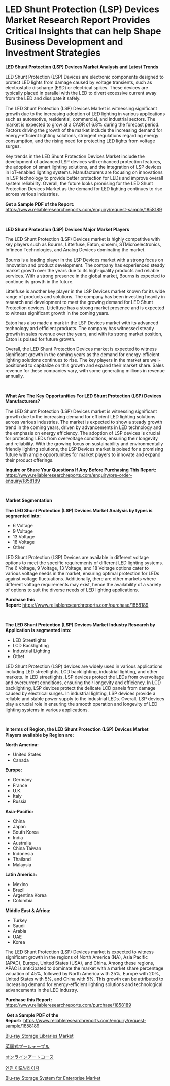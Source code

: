 <p><h1>LED Shunt Protection (LSP) Devices Market Research Report Provides Critical Insights that can help Shape Business Development and Investment Strategies</h1></p><p><strong>LED Shunt Protection (LSP) Devices Market Analysis and Latest Trends</strong></p>
<p><p>LED Shunt Protection (LSP) Devices are electronic components designed to protect LED lights from damage caused by voltage transients, such as electrostatic discharge (ESD) or electrical spikes. These devices are typically placed in parallel with the LED to divert excessive current away from the LED and dissipate it safely.</p><p>The LED Shunt Protection (LSP) Devices Market is witnessing significant growth due to the increasing adoption of LED lighting in various applications such as automotive, residential, commercial, and industrial sectors. The market is expected to grow at a CAGR of 6.8% during the forecast period. Factors driving the growth of the market include the increasing demand for energy-efficient lighting solutions, stringent regulations regarding energy consumption, and the rising need for protecting LED lights from voltage surges.</p><p>Key trends in the LED Shunt Protection Devices Market include the development of advanced LSP devices with enhanced protection features, the adoption of smart lighting solutions, and the integration of LSP devices in IoT-enabled lighting systems. Manufacturers are focusing on innovations in LSP technology to provide better protection for LEDs and improve overall system reliability. Overall, the future looks promising for the LED Shunt Protection Devices Market as the demand for LED lighting continues to rise across various industries.</p></p>
<p><strong>Get a Sample PDF of the Report:&nbsp;</strong> <a href="https://www.reliableresearchreports.com/enquiry/request-sample/1858189">https://www.reliableresearchreports.com/enquiry/request-sample/1858189</a></p>
<p>&nbsp;</p>
<p><strong>LED Shunt Protection (LSP) Devices Major Market Players</strong></p>
<p><p>The LED Shunt Protection (LSP) Devices market is highly competitive with key players such as Bourns, Littelfuse, Eaton, onsemi, STMicroelectronics, Infineon Technologies, and Analog Devices dominating the market. </p><p>Bourns is a leading player in the LSP Devices market with a strong focus on innovation and product development. The company has experienced steady market growth over the years due to its high-quality products and reliable services. With a strong presence in the global market, Bourns is expected to continue its growth in the future.</p><p>Littelfuse is another key player in the LSP Devices market known for its wide range of products and solutions. The company has been investing heavily in research and development to meet the growing demand for LED Shunt Protection devices. Littelfuse has a strong market presence and is expected to witness significant growth in the coming years.</p><p>Eaton has also made a mark in the LSP Devices market with its advanced technology and efficient products. The company has witnessed steady growth in sales revenue over the years, and with its strong market position, Eaton is poised for future growth.</p><p>Overall, the LED Shunt Protection Devices market is expected to witness significant growth in the coming years as the demand for energy-efficient lighting solutions continues to rise. The key players in the market are well-positioned to capitalize on this growth and expand their market share. Sales revenue for these companies vary, with some generating millions in revenue annually.</p></p>
<p>&nbsp;</p>
<p><strong>What Are The Key Opportunities For LED Shunt Protection (LSP) Devices Manufacturers?</strong></p>
<p><p>The LED Shunt Protection (LSP) Devices market is witnessing significant growth due to the increasing demand for efficient LED lighting solutions across various industries. The market is expected to show a steady growth trend in the coming years, driven by advancements in LED technology and the emphasis on energy efficiency. The adoption of LSP devices is crucial for protecting LEDs from overvoltage conditions, ensuring their longevity and reliability. With the growing focus on sustainability and environmentally friendly lighting solutions, the LSP Devices market is poised for a promising future with ample opportunities for market players to innovate and expand their product offerings.</p></p>
<p><strong>Inquire or Share Your Questions If Any Before Purchasing This Report:</strong> <a href="https://www.reliableresearchreports.com/enquiry/pre-order-enquiry/1858189">https://www.reliableresearchreports.com/enquiry/pre-order-enquiry/1858189</a></p>
<p>&nbsp;</p>
<p><strong>Market Segmentation</strong></p>
<p><strong>The LED Shunt Protection (LSP) Devices Market Analysis by types is segmented into:</strong></p>
<p><ul><li>6 Voltage</li><li>9 Voltage</li><li>13 Voltage</li><li>18 Voltage</li><li>Other</li></ul></p>
<p><p>LED Shunt Protection (LSP) Devices are available in different voltage options to meet the specific requirements of different LED lighting systems. The 6 Voltage, 9 Voltage, 13 Voltage, and 18 Voltage options cater to various voltage needs in the market, ensuring optimal protection for LEDs against voltage fluctuations. Additionally, there are other markets where different voltage requirements may exist, hence the availability of a variety of options to suit the diverse needs of LED lighting applications.</p></p>
<p><strong>Purchase this Report:&nbsp;</strong><a href="https://www.reliableresearchreports.com/purchase/1858189">https://www.reliableresearchreports.com/purchase/1858189</a></p>
<p>&nbsp;</p>
<p><strong>The LED Shunt Protection (LSP) Devices Market Industry Research by Application is segmented into:</strong></p>
<p><ul><li>LED Streetlights</li><li>LCD Backlighting</li><li>Industrial Lighting</li><li>Othet</li></ul></p>
<p><p>LED Shunt Protection (LSP) devices are widely used in various applications including LED streetlights, LCD backlighting, industrial lighting, and other markets. In LED streetlights, LSP devices protect the LEDs from overvoltage and overcurrent conditions, ensuring their longevity and efficiency. In LCD backlighting, LSP devices protect the delicate LCD panels from damage caused by electrical surges. In industrial lighting, LSP devices provide a reliable and stable power supply to the industrial LEDs. Overall, LSP devices play a crucial role in ensuring the smooth operation and longevity of LED lighting systems in various applications.</p></p>
<p>&nbsp;</p>
<p><strong>In terms of Region, the LED Shunt Protection (LSP) Devices Market Players available by Region are:</strong></p>
<p>
    <p> <strong> North America: </strong>
        <ul>
            <li>United States</li>
            <li>Canada</li>
        </ul>
        </p> 
    <p> <strong> Europe: </strong>
        <ul>
            <li>Germany</li>
            <li>France</li>
            <li>U.K.</li>
            <li>Italy</li>
            <li>Russia</li>
        </ul>
        </p> 
    <p> <strong> Asia-Pacific: </strong>
        <ul>
            <li>China</li>
            <li>Japan</li>
            <li>South Korea</li>
            <li>India</li>
            <li>Australia</li>
            <li>China Taiwan</li>
            <li>Indonesia</li>
            <li>Thailand</li>
            <li>Malaysia</li>
        </ul>
        </p> 
    <p> <strong> Latin America: </strong>
        <ul>
            <li>Mexico</li>
            <li>Brazil</li>
            <li>Argentina Korea</li>
            <li>Colombia</li>
        </ul>
        </p> 
    <p> <strong> Middle East & Africa: </strong>
        <ul>
            <li>Turkey</li>
            <li>Saudi</li>
            <li>Arabia</li>
            <li>UAE</li>
            <li>Korea</li>
        </ul>
    </p>
    </p>
<p><p>The LED Shunt Protection (LSP) Devices market is expected to witness significant growth in the regions of North America (NA), Asia Pacific (APAC), Europe, United States (USA), and China. Among these regions, APAC is anticipated to dominate the market with a market share percentage valuation of 45%, followed by North America with 25%, Europe with 20%, United States with 5%, and China with 5%. This growth can be attributed to increasing demand for energy-efficient lighting solutions and technological advancements in the LED industry.</p></p>
<p><strong>Purchase this Report: </strong><a href="https://www.reliableresearchreports.com/purchase/1858189">https://www.reliableresearchreports.com/purchase/1858189</a></p>
<p>&nbsp;<strong>Get a Sample PDF of the Report:&nbsp;&nbsp;</strong><a href="https://www.reliableresearchreports.com/enquiry/request-sample/1858189">https://www.reliableresearchreports.com/enquiry/request-sample/1858189</a></p>
<p><strong></strong></p>
<p><p><a href="https://github.com/bobicer/Market-Research-Report-List-2/blob/main/blu-ray-storage-libraries-market.md">Blu-ray Storage Libraries Market</a></p><p><a href="https://github.com/lababdou/Market-Research-Report-List-3/blob/main/112696513670.md">英国式プールテーブル</a></p><p><a href="https://github.com/bevdtkn4419963/Market-Research-Report-List-1/blob/main/734825013671.md">オンラインアートコース</a></p><p><a href="https://github.com/JonHarrtis67676y/Market-Research-Report-List-1/blob/main/847241012590.md">엔진 이모빌라이저</a></p><p><a href="https://github.com/timeliteaut/Market-Research-Report-List-2/blob/main/blu-ray-storage-system-for-enterprise-market.md">Blu-ray Storage System for Enterprise Market</a></p></p>